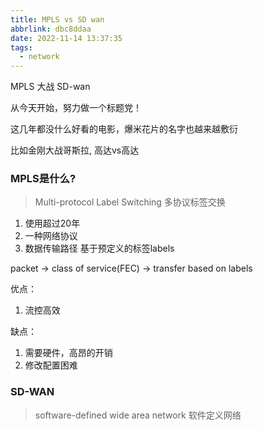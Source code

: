 ```yaml
---
title: MPLS vs SD wan
abbrlink: dbc8ddaa
date: 2022-11-14 13:37:35
tags:
  - network
---
```


MPLS 大战 SD-wan

从今天开始，努力做一个标题党！

这几年都没什么好看的电影，爆米花片的名字也越来越敷衍

比如金刚大战哥斯拉, 高达vs高达


### MPLS是什么?
> Multi-protocol Label Switching 多协议标签交换

1. 使用超过20年
2. 一种网络协议
3. 数据传输路径 基于预定义的标签labels

packet -> class of service(FEC) -> transfer based on labels

优点：
1. 流控高效

缺点：
1. 需要硬件，高昂的开销
2. 修改配置困难


### SD-WAN
> software-defined wide area network 软件定义网络


